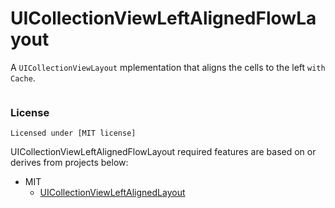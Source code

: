 # UICollectionViewLeftAlignedFlowLayout
A `UICollectionViewLayout` mplementation that aligns the cells to the left `with Cache`.

<img src="" />

### License

```
Licensed under [MIT license]
```

UICollectionViewLeftAlignedFlowLayout required features are based on or derives from projects below:
- MIT
  - [UICollectionViewLeftAlignedLayout](https://github.com/mokagio/UICollectionViewLeftAlignedLayout)
